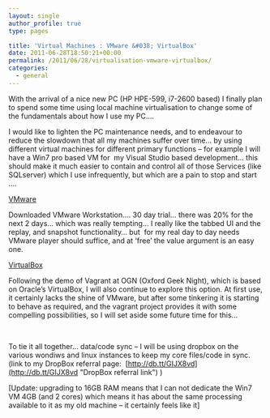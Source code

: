 ```yaml
---
layout: single
author_profile: true
type: pages

title: 'Virtual Machines : VMware &#038; VirtualBox'
date: 2011-06-28T18:50:21+00:00
permalink: /2011/06/28/virtualisation-vmware-virtualbox/
categories:
  - general
---
```

With the arrival of a nice new PC (HP HPE-599, i7-2600 based) I finally plan to spend some time using local machine virtualisation to change some of the fundamentals about how I use my PC&#8230;.

I would like to lighten the PC maintenance needs, and to endeavour to reduce the slowdown that all my machines suffer over time&#8230; by using different virtual machines for different primary functions &#8211; for example I will have a Win7 pro based VM for  my Visual Studio based development&#8230; this should make it much easier to contain and control all of those Services (like SQLserver) which I use infrequently, but which are a pain to stop and start &#8230;.

<span style="text-decoration: underline;">VMware</span>

Downloaded VMware Workstation&#8230;. 30 day trial&#8230; there was 20% for the next 2 days&#8230; which was really tempting&#8230; I really like the tabbed UI and the replay, and snapshot functionality&#8230; but  for my real day to day needs VMware player should suffice, and at &#8216;free&#8217; the value argument is an easy one.

<span style="text-decoration: underline;">VirtualBox</span>

Following the demo of Vagrant at OGN (Oxford Geek Night), which is based on Oracle&#8217;s VirtualBox, I will also continue to explore this option. At first use, it certainly lacks the shine of VMware, but after some tinkering it is starting to behave as required, and the vagrant project provides it with some compelling possibilities, so I will set aside some future time for this&#8230;

&nbsp;

To tie it all together&#8230; data/code sync &#8211; I will be using dropbox on the various wondiws and linux instances to keep my core files/code in sync. (link to my DropBox referral page:  [http://db.tt/GIJX8vd](http://db.tt/GIJX8vd "DropBox referral link") )

[Update: upgrading to 16GB RAM means that I can not dedicate the Win7 VM 4GB (and 2 cores) which means it has about the same processing available to it as my old machine &#8211; it certainly feels like it]
